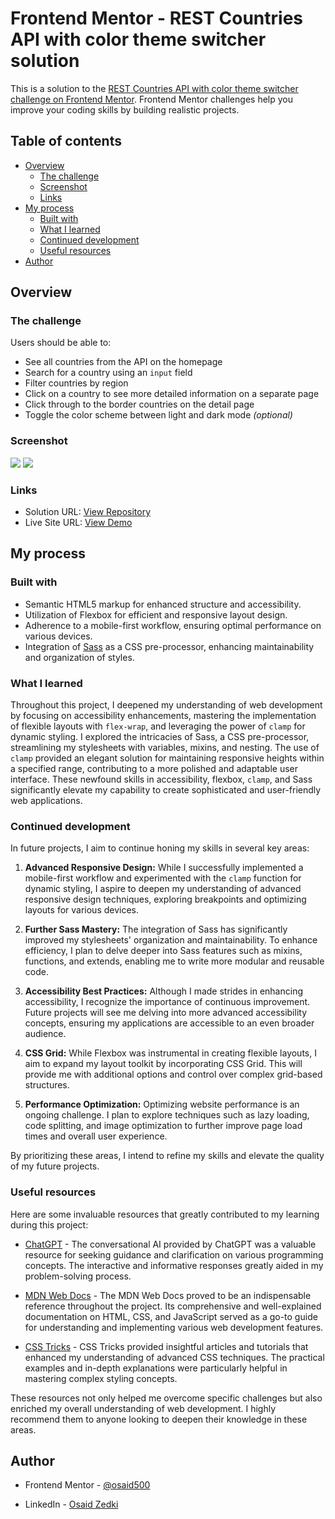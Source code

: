 # Frontend Mentor - REST Countries API with color theme switcher solution

This is a solution to the [REST Countries API with color theme switcher challenge on Frontend Mentor](https://www.frontendmentor.io/challenges/rest-countries-api-with-color-theme-switcher-5cacc469fec04111f7b848ca). Frontend Mentor challenges help you improve your coding skills by building realistic projects.

## Table of contents

- [Overview](#overview)
  - [The challenge](#the-challenge)
  - [Screenshot](#screenshot)
  - [Links](#links)
- [My process](#my-process)
  - [Built with](#built-with)
  - [What I learned](#what-i-learned)
  - [Continued development](#continued-development)
  - [Useful resources](#useful-resources)
- [Author](#author)

## Overview

### The challenge

Users should be able to:

- See all countries from the API on the homepage
- Search for a country using an `input` field
- Filter countries by region
- Click on a country to see more detailed information on a separate page
- Click through to the border countries on the detail page
- Toggle the color scheme between light and dark mode _(optional)_

### Screenshot

![](https://i.ibb.co/wQWbFP9/ipad-view.png)
![](https://i.ibb.co/1TFY0QJ/mobile-view.png)

### Links

- Solution URL: [View Repository](https://github.com/osaid500/rest-countries)
- Live Site URL: [View Demo](https://coontrees.netlify.app)

## My process

### Built with

- Semantic HTML5 markup for enhanced structure and accessibility.
- Utilization of Flexbox for efficient and responsive layout design.
- Adherence to a mobile-first workflow, ensuring optimal performance on various devices.
- Integration of [Sass](https://sass-lang.com/) as a CSS pre-processor, enhancing maintainability and organization of styles.

### What I learned

Throughout this project, I deepened my understanding of web development by focusing on accessibility enhancements, mastering the implementation of flexible layouts with `flex-wrap`, and leveraging the power of `clamp` for dynamic styling. I explored the intricacies of Sass, a CSS pre-processor, streamlining my stylesheets with variables, mixins, and nesting. The use of `clamp` provided an elegant solution for maintaining responsive heights within a specified range, contributing to a more polished and adaptable user interface. These newfound skills in accessibility, flexbox, `clamp`, and Sass significantly elevate my capability to create sophisticated and user-friendly web applications.

### Continued development

In future projects, I aim to continue honing my skills in several key areas:

1. **Advanced Responsive Design:** While I successfully implemented a mobile-first workflow and experimented with the `clamp` function for dynamic styling, I aspire to deepen my understanding of advanced responsive design techniques, exploring breakpoints and optimizing layouts for various devices.

2. **Further Sass Mastery:** The integration of Sass has significantly improved my stylesheets' organization and maintainability. To enhance efficiency, I plan to delve deeper into Sass features such as mixins, functions, and extends, enabling me to write more modular and reusable code.

3. **Accessibility Best Practices:** Although I made strides in enhancing accessibility, I recognize the importance of continuous improvement. Future projects will see me delving into more advanced accessibility concepts, ensuring my applications are accessible to an even broader audience.

4. **CSS Grid:** While Flexbox was instrumental in creating flexible layouts, I aim to expand my layout toolkit by incorporating CSS Grid. This will provide me with additional options and control over complex grid-based structures.

5. **Performance Optimization:** Optimizing website performance is an ongoing challenge. I plan to explore techniques such as lazy loading, code splitting, and image optimization to further improve page load times and overall user experience.

By prioritizing these areas, I intend to refine my skills and elevate the quality of my future projects.

### Useful resources

Here are some invaluable resources that greatly contributed to my learning during this project:

- [ChatGPT](https://www.openai.com/gpt) - The conversational AI provided by ChatGPT was a valuable resource for seeking guidance and clarification on various programming concepts. The interactive and informative responses greatly aided in my problem-solving process.

- [MDN Web Docs](https://developer.mozilla.org/en-US/) - The MDN Web Docs proved to be an indispensable reference throughout the project. Its comprehensive and well-explained documentation on HTML, CSS, and JavaScript served as a go-to guide for understanding and implementing various web development features.

- [CSS Tricks](https://css-tricks.com/) - CSS Tricks provided insightful articles and tutorials that enhanced my understanding of advanced CSS techniques. The practical examples and in-depth explanations were particularly helpful in mastering complex styling concepts.

These resources not only helped me overcome specific challenges but also enriched my overall understanding of web development. I highly recommend them to anyone looking to deepen their knowledge in these areas.

## Author

- Frontend Mentor - [@osaid500](https://www.frontendmentor.io/profile/osaid500)

- LinkedIn - [Osaid Zedki](https://www.linkedin.com/in/osaid-zedki)
